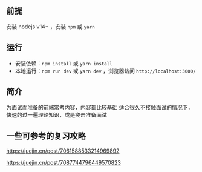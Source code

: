 ## 前提

安装 nodejs v14+ ，安装 `npm` 或 `yarn`

## 运行

- 安装依赖：`npm install` 或 `yarn install`
- 本地运行：`npm run dev` 或 `yarn dev` ，浏览器访问 `http://localhost:3000/`

## 简介

为面试而准备的前端常考内容，内容都比较基础
适合很久不接触面试的情况下，快速的过一遍理论知识，或是突击准备面试

## 一些可参考的复习攻略
https://juejin.cn/post/7061588533214969892

https://juejin.cn/post/7087744796449570823
